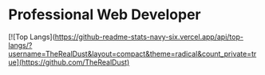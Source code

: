 # Professional Web Developer
[![Top Langs](https://github-readme-stats-navy-six.vercel.app/api/top-langs/?username=TheRealDust&layout=compact&theme=radical&count_private=true](https://github.com/TheRealDust)
